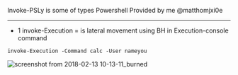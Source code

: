 Invoke-PSLy is some of types Powershell Provided by me @matthomjxi0e

---------------------

- 1 invoke-Execution =  is lateral movement using BH in Execution-console command
```
invoke-Execution -Command calc -User nameyou
```
![screenshot from 2018-02-13 10-13-11_burned](https://user-images.githubusercontent.com/25440152/36906097-0af90c9e-1e03-11e8-960b-f0f2b24a2303.png)
